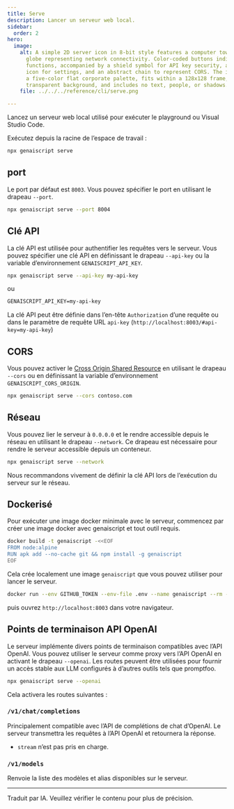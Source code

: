 ```yaml
---
title: Serve
description: Lancer un serveur web local.
sidebar:
  order: 2
hero:
  image:
    alt: A simple 2D server icon in 8-bit style features a computer tower and a
      globe representing network connectivity. Color-coded buttons indicate API
      functions, accompanied by a shield symbol for API key security, a gear
      icon for settings, and an abstract chain to represent CORS. The icon uses
      a five-color flat corporate palette, fits within a 128x128 frame, has a
      transparent background, and includes no text, people, or shadows.
    file: ../../../reference/cli/serve.png

---
```


Lancez un serveur web local utilisé pour exécuter le playground ou Visual Studio Code.

Exécutez depuis la racine de l’espace de travail :

```bash
npx genaiscript serve
```

## port

Le port par défaut est `8003`. Vous pouvez spécifier le port en utilisant le drapeau `--port`.

```bash
npx genaiscript serve --port 8004
```

## Clé API

La clé API est utilisée pour authentifier les requêtes vers le serveur. Vous pouvez spécifier une clé API en définissant le drapeau `--api-key` ou la variable d’environnement `GENAISCRIPT_API_KEY`.

```bash
npx genaiscript serve --api-key my-api-key
```

ou

```txt title=".env"
GENAISCRIPT_API_KEY=my-api-key
```

La clé API peut être définie dans l’en-tête `Authorization` d’une requête ou dans le paramètre de requête URL `api-key` (`http://localhost:8003/#api-key=my-api-key`)

## CORS

Vous pouvez activer le [Cross Origin Shared Resource](https://developer.mozilla.org/en-US/docs/Web/HTTP/CORS) en utilisant le drapeau `--cors` ou en définissant la variable d’environnement `GENAISCRIPT_CORS_ORIGIN`.

```bash
npx genaiscript serve --cors contoso.com
```

## Réseau

Vous pouvez lier le serveur à `0.0.0.0` et le rendre accessible depuis le réseau en utilisant le drapeau `--network`. Ce drapeau est nécessaire pour rendre le serveur accessible depuis un conteneur.

```bash
npx genaiscript serve --network
```

Nous recommandons vivement de définir la clé API lors de l’exécution du serveur sur le réseau.

## Dockerisé

Pour exécuter une image docker minimale avec le serveur, commencez par créer une image docker avec genaiscript et tout outil requis.

```sh
docker build -t genaiscript -<<EOF
FROM node:alpine
RUN apk add --no-cache git && npm install -g genaiscript
EOF
```

Cela crée localement une image `genaiscript` que vous pouvez utiliser pour lancer le serveur.

```sh
docker run --env GITHUB_TOKEN --env-file .env --name genaiscript --rm -it --expose 8003 -p 8003:8003 -v ${PWD}:/workspace -w /workspace genaiscript genaiscript serve --network
```

puis ouvrez `http://localhost:8003` dans votre navigateur.

## Points de terminaison API OpenAI

Le serveur implémente divers points de terminaison compatibles avec l’API OpenAI. Vous pouvez utiliser le serveur comme proxy vers l’API OpenAI en activant le drapeau `--openai`. Les routes peuvent être utilisées pour fournir un accès stable aux LLM configurés à d’autres outils tels que promptfoo.

```bash
npx genaiscript serve --openai
```

Cela activera les routes suivantes :

### `/v1/chat/completions`

Principalement compatible avec l’API de complétions de chat d’OpenAI. Le serveur transmettra les requêtes à l’API OpenAI et retournera la réponse.

* `stream` n’est pas pris en charge.

### `/v1/models`

Renvoie la liste des modèles et alias disponibles sur le serveur.

<hr />

Traduit par IA. Veuillez vérifier le contenu pour plus de précision.
